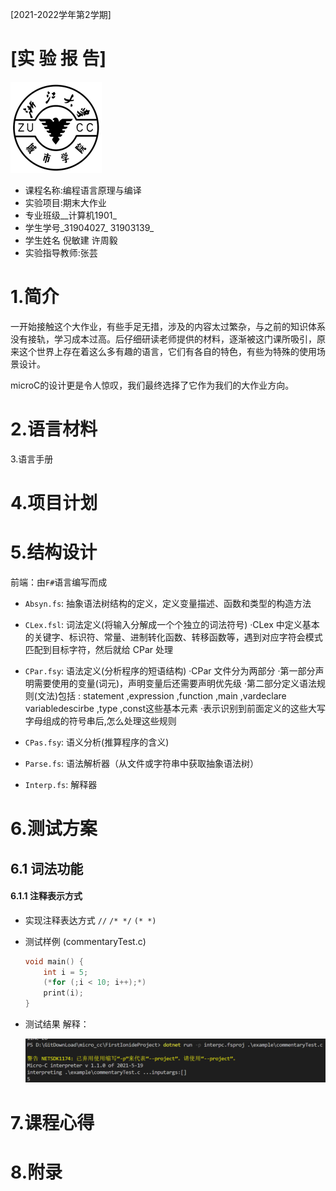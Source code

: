 [2021-2022学年第2学期]

# [**实 验 报 告**]

![zucc](README.assets\zucc.png)

- 课程名称:编程语言原理与编译
- 实验项目:期末大作业
- 专业班级__计算机1901_
- 学生学号_31904027_ 31903139_
- 学生姓名 倪敏建  许周毅
- 实验指导教师:张芸



# 1.简介

一开始接触这个大作业，有些手足无措，涉及的内容太过繁杂，与之前的知识体系没有接轨，学习成本过高。后仔细研读老师提供的材料，逐渐被这门课所吸引，原来这个世界上存在着这么多有趣的语言，它们有各自的特色，有些为特殊的使用场景设计。

microC的设计更是令人惊叹，我们最终选择了它作为我们的大作业方向。



# 2.语言材料



 3.语言手册



# 4.项目计划



# 5.结构设计
前端：由`F#`语言编写而成  

- `Absyn.fs`: 抽象语法树结构的定义，定义变量描述、函数和类型的构造方法
- `CLex.fsl`: 词法定义(将输入分解成一个个独立的词法符号)
  ·CLex 中定义基本的关键字、标识符、常量、进制转化函数、转移函数等，遇到对应字符会模式匹配到目标字符，然后就给 CPar 处理
- `CPar.fsy`: 语法定义(分析程序的短语结构)
  ·CPar 文件分为两部分
  ·第一部分声明需要使用的变量(词元)，声明变量后还需要声明优先级
  ·第二部分定义语法规则(文法)包括 : statement ,expression ,function ,main ,vardeclare variabledescirbe ,type ,const这些基本元素
  ·表示识别到前面定义的这些大写字母组成的符号串后,怎么处理这些规则

- `CPas.fsy`: 语义分析(推算程序的含义)
  
- `Parse.fs`: 语法解析器（从文件或字符串中获取抽象语法树）

- `Interp.fs`: 解释器
  


# 6.测试方案
## 6.1 词法功能
#### 6.1.1 注释表示方式

- 实现注释表达方式  `//` 	`/* */`    `(* *)`

- 测试样例 (commentaryTest.c)

  ```c
  void main() {
      int i = 5;
      (*for (;i < 10; i++);*)
      print(i);
  }
  ```
  
- 测试结果
  解释：
  
  ![1](.\README.assets\1.png)



# 7.课程心得



# 8.附录





